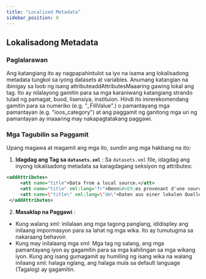```yaml
---
title: "Localized Metadata"
sidebar_position: 8
---
```

## Lokalisadong Metadata

### Paglalarawan
Ang katangiang ito ay nagpapahintulot sa iyo na isama ang lokalisadong metadata tungkol sa iyong datasets at variables. Anumang katangian na ibinigay sa loob ng isang attributeaddAttributesMaaaring gawing lokal ang tag. Ito ay nilalayong gamitin para sa mga karaniwang katangiang strando tulad ng pamagat, buod, lisensiya, instituion. Hindi ito inirerekomendang gamitin para sa numeriko (e.g. "_FillValue".) o pamantayang mga pamantayan (e.g. "ioos_category") at ang paggamit ng ganitong mga uri ng pamantayan ay maaaring may nakapagtatakang paggawi.

### Mga Tagubilin sa Paggamit
Upang magawa at magamit ang mga ito, sundin ang mga hakbang na ito:

1.  **Idagdag ang Tag sa `datasets.xml`** :
Sa `datasets.xml` file, idagdag ang inyong lokalisadong metadata sa karagdagang seksiyon ng attributes:
   ```xml
   <addAttributes>
        <att name="title">Data from a local source.</att>
        <att name="title" xml:lang="fr">Donn&#xE9;es provenant d'une source locale.</att>
        <att name=\"title\" xml:lang=\"de\">Daten aus einer lokalen Quelle.</att>
    </addAttributes>
   ```

2.  **Masaklap na Paggawi** :
   - Kung walang xml: inilalaan ang mga tagong panglang, ididispley ang inilaang impormasyon para sa lahat ng mga wika. Ito ay tumutugma sa nakaraang behavoir.
   - Kung may inilalaang mga xml: Mga tag ng salang, ang mga pamantayang iyon ay gagamitin para sa mga kahilingan sa mga wikang iyon. Kung ang isang gumagamit ay humiling ng isang wika na walang inilaang xml: halaga nglang, ang halaga mula sa default language (Tagalog) ay gagamitin.
